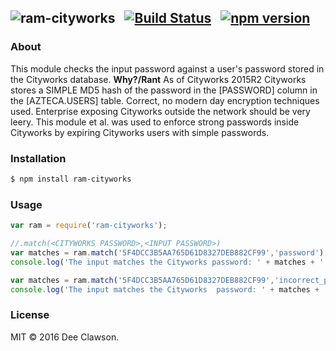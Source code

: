 ## ![ram-cityworks](http://i.imgur.com/9pBZCJP.png) &nbsp; [![Build Status](https://travis-ci.org/kdclaw3/ram-cityworks.svg?branch=v0.1.0)](https://travis-ci.org/kdclaw3/ram-cityworks) &nbsp; [![npm version](https://badge.fury.io/js/ram-cityworks.svg)](https://badge.fury.io/js/ram-cityworks)


### About

This module checks the input password against a user's password stored in the Cityworks database. **Why?/Rant** As of Cityworks 2015R2 Cityworks stores a SIMPLE MD5 hash of the password in the [PASSWORD] column in the [AZTECA.USERS] table. Correct, no modern day encryption techniques used. Enterprise exposing Cityworks outside the network should be very leery. This module et al. was used to enforce strong passwords inside Cityworks by expiring Cityworks users with simple passwords.

### Installation

```sh
$ npm install ram-cityworks
```

### Usage

```js
var ram = require('ram-cityworks');

//.match(<CITYWORKS PASSWORD>,<INPUT PASSWORD>)
var matches = ram.match('5F4DCC3B5AA765D61D8327DEB882CF99','password');
console.log('The input matches the Cityworks password: ' + matches + '.');

var matches = ram.match('5F4DCC3B5AA765D61D8327DEB882CF99','incorrect_password');
console.log('The input matches the Cityworks  password: ' + matches + '.');
```

### License

MIT &copy; 2016 Dee Clawson.
